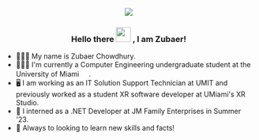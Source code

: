 <p id="top" align="center">
  <img src="https://example.com" />
</p>

<h3 align="center"> Hello there <img src="https://media.giphy.com/media/hvRJCLFzcasrR4ia7z/giphy.gif" width="30px" height="30px"> , I am Zubaer! </h3>

- 👨🏽‍💻  My name is Zubaer Chowdhury.
- 👨🏽‍🎓  I'm currently a Computer Engineering undergraduate student at the University of Miami <img src="https://news.miami.edu/miamiherbert/_news-assets/images/2018/04/The-U_hands-fornews.gif" width="16px" height="16px">.
- 🖥️  I am working as an IT Solution Support Technician at UMIT and previously worked as a student XR software developer at UMiami's XR Studio.
- 🏦  I interned as a .NET Developer at JM Family Enterprises in Summer '23.
- 🤝 Always to looking to learn new skills and facts!

<!--
**zrchy/zrchy** is a ✨ _special_ ✨ repository because its `README.md` (this file) appears on your GitHub profile.

Here are some ideas to get you started:

- 🔭 I’m currently working on ...
- 🌱 I’m currently learning ...
- 👯 I’m looking to collaborate on ...
- 🤔 I’m looking for help with ...
- 💬 Ask me about ...
- 📫 How to reach me: ...
- 😄 Pronouns: ...
- ⚡ Fun fact: ...
-->
